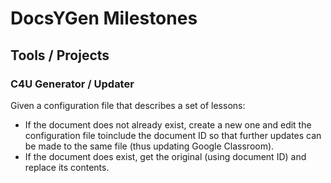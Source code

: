 # DocsYGen Milestones

## Tools / Projects

### C4U Generator / Updater

Given a configuration file that describes a set of lessons:

* If the document does not already exist, create a new one and edit the configuration file toinclude the document ID so that further updates can be made to the same file (thus updating Google Classroom).
* If the document does exist, get the original (using document ID) and replace its contents.
